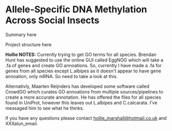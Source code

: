 # Allele-Specific DNA Methylation Across Social Insects

Summary here

Project structure here


**Hollie NOTES:**
Currently trying to get GO terms for all species. Brendan Hunt has suggested to use the online GUI called EggNOG which will take a .fa of genes and create GO annoations. So, currently I have made a .fa for genes from all species except L.albipes as it doesn't appear to have gene annoation, only mRNA. So need to take a look at this.

Alternativly, Maarten Reijnders has developed some software called CrowdGO which curates GO annoations from multiple sources/pipelines to create a more accurate annotation. He has offered the files for all species found in UniProt, however this leaves out L.albipes and C.calcarata. I've messaged him to see what he thinks.


If you have any questions please contact hollie_marshall@hotmail.co.uk and XXXalun_email.